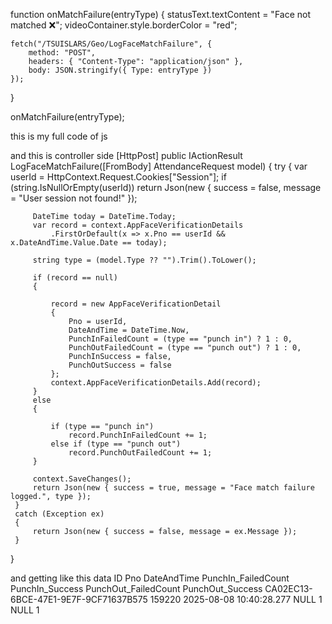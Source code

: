 function onMatchFailure(entryType) {
    statusText.textContent = "Face not matched ❌";
    videoContainer.style.borderColor = "red";

    fetch("/TSUISLARS/Geo/LogFaceMatchFailure", {
        method: "POST",
        headers: { "Content-Type": "application/json" },
        body: JSON.stringify({ Type: entryType })
    });
}

onMatchFailure(entryType);




this is my full code of js 
<script>
    window.addEventListener("DOMContentLoaded", async () => {
        const video = document.getElementById("video");
        const canvas = document.getElementById("canvas");
        const capturedImage = document.getElementById("capturedImage");
        const EntryTypeInput = document.getElementById("EntryType");
        const statusText = document.getElementById("statusText");
        const videoContainer = document.getElementById("videoContainer");
        const punchInButton = document.getElementById("PunchIn");
        const punchOutButton = document.getElementById("PunchOut");

        if (punchInButton) punchInButton.style.display = "none";
        if (punchOutButton) punchOutButton.style.display = "none";

        await Promise.all([
            faceapi.nets.tinyFaceDetector.loadFromUri('/TSUISLARS/faceApi'),
            faceapi.nets.faceLandmark68Net.loadFromUri('/TSUISLARS/faceApi'),
            faceapi.nets.faceRecognitionNet.loadFromUri('/TSUISLARS/faceApi')
        ]);

        const safeUserName = userName.replace(/\s+/g, "%20");
        const timestamp = Date.now();

        const baseImageUrl = `/TSUISLARS/Images/${userId}-${safeUserName}.jpg?t=${timestamp}`;
        const capturedImageUrl = `/TSUISLARS/Images/${userId}-Captured.jpg?t=${timestamp}`;

        let baseDescriptor = null;
        let capturedDescriptor = null;

        try {
            baseDescriptor = await loadDescriptor(baseImageUrl);
            capturedDescriptor = await loadDescriptor(capturedImageUrl);
        } catch (err) {
            console.warn("Error loading descriptors:", err);
        }

        if (!baseDescriptor && !capturedDescriptor) {
            statusText.textContent = "❌ No reference image(s) found. Please upload your image.";
            return;
        }

        let faceMatcher = null;
        let matchMode = "";

        if (baseDescriptor && capturedDescriptor) {
            faceMatcher = new faceapi.FaceMatcher(
                [new faceapi.LabeledFaceDescriptors(userId, [baseDescriptor, capturedDescriptor])],
                0.35
            );
            matchMode = "both";
        } else if (baseDescriptor) {
            faceMatcher = new faceapi.FaceMatcher(
                [new faceapi.LabeledFaceDescriptors(userId, [baseDescriptor])],
                0.35
            );
            matchMode = "baseOnly";
        } else {
            statusText.textContent = "⚠️ Only captured image found. Please upload your image.";
            return;
        }

        startVideo();

        function startVideo() {
            navigator.mediaDevices.getUserMedia({ video: { facingMode: "user" } })
                .then(stream => {
                    video.srcObject = stream;
                    video.onloadeddata = () => requestAnimationFrame(detectAndMatchFace);
                })
                .catch(console.error);
        }

        let matchFound = false;

        async function detectAndMatchFace() {
            if (matchFound) return;

            const detections = await faceapi
                .detectAllFaces(video, new faceapi.TinyFaceDetectorOptions({ inputSize: 320 }))
                .withFaceLandmarks()
                .withFaceDescriptors();

            if (detections.length === 0) {
                statusText.textContent = "No face detected";
                videoContainer.style.borderColor = "gray";
                return requestAnimationFrame(detectAndMatchFace);
            }

            if (detections.length > 1) {
                statusText.textContent = "❌ Multiple faces detected. Please ensure only one face is visible.";
                videoContainer.style.borderColor = "red";
                return requestAnimationFrame(detectAndMatchFace);
            }

            const detection = detections[0];
            const match = faceMatcher.findBestMatch(detection.descriptor);

            if (match.label === userId && match.distance < 0.35) {
    if (matchMode === "both") {
        const distToBase = faceapi.euclideanDistance(detection.descriptor, baseDescriptor);
        const distToCaptured = faceapi.euclideanDistance(detection.descriptor, capturedDescriptor);

        if (distToBase < 0.35 && distToCaptured < 0.35) {
            onMatchSuccess();
        } else {
            statusText.textContent = "❌ Face does not match with uploaded images.";
            videoContainer.style.borderColor = "red";
        }
    } else {
        onMatchSuccess();
    }
} else {
    statusText.textContent = "❌ Face does not match with reference images.";
    videoContainer.style.borderColor = "red";
}

            requestAnimationFrame(detectAndMatchFace);
        }

        function onMatchSuccess() {
            statusText.textContent = `${userName}, Face matched ✅`;
            matchFound = true;
            videoContainer.style.borderColor = "green";
            setTimeout(() => {
                showSuccessAndCapture();
            }, 1000);
        }

        function showSuccessAndCapture() {
            const captureCanvas = document.createElement("canvas");
            captureCanvas.width = video.videoWidth;
            captureCanvas.height = video.videoHeight;

            const ctx = captureCanvas.getContext("2d");
            ctx.translate(captureCanvas.width, 0);
            ctx.scale(-1, 1);
            ctx.drawImage(video, 0, 0, captureCanvas.width, captureCanvas.height);

            const imageCaptured = captureCanvas.toDataURL("image/jpeg");
            capturedImage.src = imageCaptured;
            capturedImage.style.display = "block";
            video.style.display = "none";

            if (punchInButton) punchInButton.style.display = "inline-block";
            if (punchOutButton) punchOutButton.style.display = "inline-block";

            window.capturedDataURL = imageCaptured;
        }

        async function loadDescriptor(imageUrl) {
            try {
                const img = await faceapi.fetchImage(imageUrl);
                const detection = await faceapi
                    .detectSingleFace(img, new faceapi.TinyFaceDetectorOptions())
                    .withFaceLandmarks()
                    .withFaceDescriptor();
                return detection?.descriptor || null;
            } catch (err) {
                console.warn(`Error loading descriptor from ${imageUrl}:`, err);
                return null;
            }
        }

        function resetToRetry() {
            setTimeout(() => {
                statusText.textContent = "Please align your face properly.";
                if (punchInButton) punchInButton.style.display = "none";
                if (punchOutButton) punchOutButton.style.display = "none";
                capturedImage.style.display = "none";
                video.style.display = "block";
                matchFound = false;
                requestAnimationFrame(detectAndMatchFace);
            }, 2000);
        }

        window.captureImageAndSubmit = async function (entryType) {
            if (!window.capturedDataURL) {
                alert("❌ No image captured.");
                statusText.textContent = "Please try again — no image captured.";
                return;
            }

            statusText.textContent = "🔍 Verifying captured image before submission...";

            try {
                const img = await faceapi.fetchImage(window.capturedDataURL);
                const detections = await faceapi
                    .detectAllFaces(img, new faceapi.TinyFaceDetectorOptions({ inputSize: 320 }))
                    .withFaceLandmarks()
                    .withFaceDescriptors();

                if (detections.length === 0) {
                    statusText.textContent = "❌ No face found in captured image.";
                    videoContainer.style.borderColor = "gray";
                    return resetToRetry();
                }

                if (detections.length > 1) {
                    statusText.textContent = "❌ Multiple faces detected in captured image.";
                    videoContainer.style.borderColor = "red";
                    return resetToRetry();
                }

                const detection = detections[0];
                const match = faceMatcher.findBestMatch(detection.descriptor);

                if (match.label === userId && match.distance < 0.35) {
                    if (matchMode === "both") {
    const distToBase = faceapi.euclideanDistance(detection.descriptor, baseDescriptor);
    const distToCaptured = faceapi.euclideanDistance(detection.descriptor, capturedDescriptor);

    if (distToBase >= 0.35 && distToCaptured >= 0.35) {
        statusText.textContent = "❌ Captured face does not match reference image.";
        videoContainer.style.borderColor = "red";

        onMatchFailure();
        return resetToRetry();
    }
}

                    
                    statusText.textContent = "✅ Verified! Submitting...";
                    EntryTypeInput.value = entryType;

                    Swal.fire({
                        title: "Please wait...",
                        allowOutsideClick: false,
                        showConfirmButton: false,
                        didOpen: () => Swal.showLoading()
                    });

                    fetch("/TSUISLARS/Geo/AttendanceData", {
                        method: "POST",
                        headers: { "Content-Type": "application/json" },
                        body: JSON.stringify({ Type: entryType, ImageData: window.capturedDataURL })
                    })
                        .then(res => res.json())
                        .then(data => {
                            const now = new Date().toLocaleString();
                            if (data.success) {
                                statusText.textContent = "";
                                Swal.fire("Thank you!", `Attendance Recorded.\nDate & Time: ${now}`, "success")
                                    .then(() => location.reload());
                            } else {
                                Swal.fire("Face Verified, But Error!","Server rejected attendance.", "error")
                                    .then(() => location.reload());
                            }
                        })
                        .catch(() => {
                            Swal.fire("Error!", "Submission failed.", "error");
                        });

                } else {
                    statusText.textContent = "❌ Final face check failed. Please try again.";
                    videoContainer.style.borderColor = "red";
                    onMatchFailure();
                    return resetToRetry();
                }

            } catch (err) {
                console.error("Error during final verification:", err);
                statusText.textContent = "❌ Error during final verification. Please try again.";
            }
        };
    });

    function onMatchFailure() {
        statusText.textContent = "Face not matched ❌";
        videoContainer.style.borderColor = "red";
        const entryType = document.getElementById("EntryType")?.value || "";
        fetch("/TSUISLARS/Geo/LogFaceMatchFailure", {
            method: "POST",
            headers: { "Content-Type": "application/json" },
            body: JSON.stringify({ Type: entryType })
        });
    }
</script>


and this is controller side 
 [HttpPost]
 public IActionResult LogFaceMatchFailure([FromBody] AttendanceRequest model)
 {
     try
     {
         var userId = HttpContext.Request.Cookies["Session"];
         if (string.IsNullOrEmpty(userId))
             return Json(new { success = false, message = "User session not found!" });

         DateTime today = DateTime.Today;
         var record = context.AppFaceVerificationDetails
             .FirstOrDefault(x => x.Pno == userId && x.DateAndTime.Value.Date == today);

         string type = (model.Type ?? "").Trim().ToLower();

         if (record == null)
         {
             
             record = new AppFaceVerificationDetail
             {
                 Pno = userId,
                 DateAndTime = DateTime.Now,
                 PunchInFailedCount = (type == "punch in") ? 1 : 0,
                 PunchOutFailedCount = (type == "punch out") ? 1 : 0,
                 PunchInSuccess = false,
                 PunchOutSuccess = false
             };
             context.AppFaceVerificationDetails.Add(record);
         }
         else
         {
             
             if (type == "punch in")
                 record.PunchInFailedCount += 1;
             else if (type == "punch out")
                 record.PunchOutFailedCount += 1;
         }

         context.SaveChanges();
         return Json(new { success = true, message = "Face match failure logged.", type });
     }
     catch (Exception ex)
     {
         return Json(new { success = false, message = ex.Message });
     }
 }

and getting like this data 
ID	Pno	DateAndTime	PunchIn_FailedCount	PunchIn_Success	PunchOut_FailedCount	PunchOut_Success
CA02EC13-6BCE-47E1-9E7F-9CF71637B575	159220	2025-08-08 10:40:28.277	NULL	1	NULL	1

